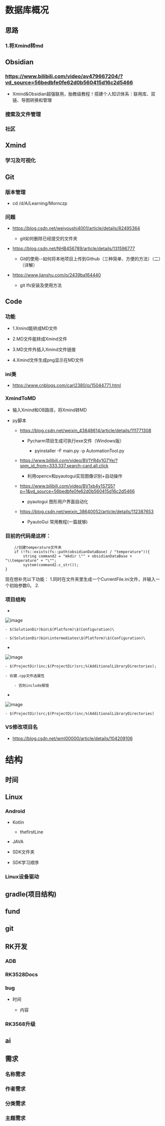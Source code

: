 # 数据库概况

## 思路

### 1.将Xmind转md

## Obsidian

### https://www.bilibili.com/video/av479667204/?vd_source=56bedbfe0fe62d0b560415d16c2d5466

- Xmind&Obsidian超强联用，胎教级教程！搭建个人知识体系｜联用库、双链、导图转换和管理

### 搜索及文件管理

### 社区

## Xmind

### 学习及可视化

## Git

### 版本管理

- cd /d/A/Learning/Mornczp

### 问题

- https://blog.csdn.net/weiyoushi4001/article/details/82495364

	- git如何删除已经提交的文件夹

- https://blog.csdn.net/NHB456789/article/details/131596777

	- Git的使用--如何将本地项目上传到Github（三种简单、方便的方法）（二）（详解）

- https://www.jianshu.com/p/2439ba164440

	- git lfs安装及使用方法

## Code

### 功能

- 1.Xmind能转成MD文件

- 2.MD文件能转成Xmind文件

- 3.MD文件外插入Xmind文件链接

- 4.Xmind文件生成png显示在MD文件

### ini类

- https://www.cnblogs.com/carl2380/p/15044771.html

### XmindToMD

- 输入Xmind和OB路径，将Xmind转MD

- py脚本

	- https://blog.csdn.net/weixin_43848614/article/details/111771308

		- Pycharm项目生成可执行exe文件（Windows版）

			- pyinstaller -F main.py -p AutomationTool.py

	- https://www.bilibili.com/video/BV1YR4y1G7Ye/?spm_id_from=333.337.search-card.all.click

		- 利用opencv和pyautogui实现图像识别+自动操作

	- https://www.bilibili.com/video/BV1xb4y1S7S5?p=1&vd_source=56bedbfe0fe62d0b560415d16c2d5466

		- pyautogui 图形用户界面自动化

	- https://blog.csdn.net/weixin_38640052/article/details/112387653

		- PyautoGui 常用教程(一篇就够)

### 目前的代码是这样：
        //创建temperature文件夹
        if (!fs::exists(fs::path(obsidianDataBase) / "temperature")){
            string command2 = "mkdir \"" + obsidianDataBase + "\\temperature" + "\"";
            system(command2.c_str());
    }

现在想补充以下功能：
1.同时在文件夹里生成一个CurrentFile.ini文件，并输入一个初始参数0。
2.


### 项目结构

-  
![image](IMG-Mornczp1.0-20241220173946007.png)

	- $(SolutionDir)bin\$(Platform)\$(Configuration)\ 

	- $(SolutionDir)bin\intermediates\$(Platform)\$(Configuration)\

-  
![image](IMG-Mornczp1.0-20241220173951553.png)

	- $(ProjectDir)inc;$(ProjectDir)src;%(AdditionalLibraryDirectories);

	- 右键.cpp文件选属性

		- 否则include报错

-  
![image](IMG-Mornczp1.0-20241220173954787.png)

	- $(ProjectDir)src;$(ProjectDir)inc;%(AdditionalLibraryDirectories)

### VS修改项目名

- https://blog.csdn.net/wml00000/article/details/104209106

# 结构

## 时间

## Linux

### Android

- Kotlin

	- thefirstLine

- JAVA

- SDK文件夹

- SDK学习顺序

### Linux设备驱动

## gradle(项目结构)

## fund

## git

## RK开发

### ADB

### RK3528Docs

### bug

- 时间

	- 内容

### RK3568升级

## ai

## 需求

### 名称需求

### 作者需求

### 分类需求

### 主题需求


